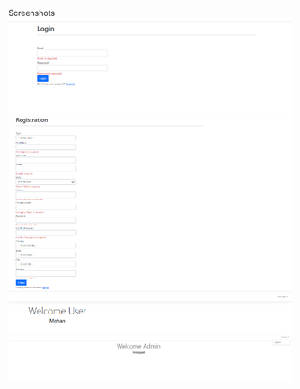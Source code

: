 Screenshots 
![Alt text](https://github.com/shyamprajapati-ct/Innpoad/blob/master/Innpoad/wwwroot/Images/Login.png)
![Alt text](https://github.com/shyamprajapati-ct/Innpoad/blob/master/Innpoad/wwwroot/Images/register.png)
![Alt text](https://github.com/shyamprajapati-ct/Innpoad/blob/master/Innpoad/wwwroot/Images/usersucesslogin.png)
![Alt text](https://github.com/shyamprajapati-ct/Innpoad/blob/master/Innpoad/wwwroot/Images/adminsuccesslogin.png)

 
